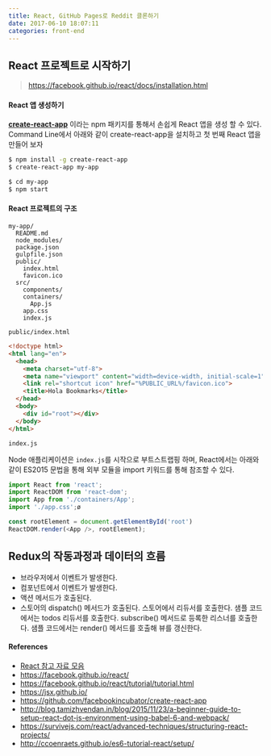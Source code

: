 ```yaml
---
title: React, GitHub Pages로 Reddit 클론하기
date: 2017-06-10 18:07:11
categories: front-end
---
```


## React 프로젝트로 시작하기

> https://facebook.github.io/react/docs/installation.html

#### React 앱 생성하기

**[create-react-app](http://github.com/facebookincubator/create-react-app)** 이라는 npm 패키지를 통해서 손쉽게 React 앱을 생성 할 수 있다. Command Line에서 아래와 같이 create-react-app을 설치하고 첫 번째 React 앱을 만들어 보자

```bash
$ npm install -g create-react-app
$ create-react-app my-app

$ cd my-app
$ npm start
```
#### React 프로젝트의 구조

```
my-app/
  README.md
  node_modules/
  package.json
  gulpfile.json
  public/
    index.html
    favicon.ico
  src/
    components/
    containers/
      App.js
    app.css
    index.js
```


`public/index.html`

```html
<!doctype html>
<html lang="en">
  <head>
    <meta charset="utf-8">
    <meta name="viewport" content="width=device-width, initial-scale=1">
    <link rel="shortcut icon" href="%PUBLIC_URL%/favicon.ico">
    <title>Hola Bookmarks</title>
  </head>
  <body>
    <div id="root"></div>
  </body>
</html>
```

`index.js`

Node 애플리케이션은 `index.js`를 시작으로 부트스트랩핑 하며, React에서는 아래와 같이 ES2015 문법을 통해 외부 모듈을 import 키워드를 통해 참조할 수 있다.

```javascript
import React from 'react';
import ReactDOM from 'react-dom';
import App from './containers/App';
import './app.css';ø

const rootElement = document.getElementById('root')
ReactDOM.render(<App />, rootElement);
```

## Redux의 작동과정과 데이터의 흐름

- 브라우저에서 이벤트가 발생한다.
- 컴포넌트에서 이벤트가 발생한다.
- 액션 메서드가 호출된다.
- 스토어의 dispatch() 메서드가 호출된다.
스토어에서 리듀서를 호출한다. 샘플 코드에서는 todos 리듀서를 호출한다.
subscribe() 메서드로 등록한 리스너를 호출한다. 샘플 코드에서는 render() 메서드를 호출해 뷰를 갱신한다.


#### References

- [React 참고 자료 모음](https://github.com/reactkr/learn-react-in-korean)
- https://facebook.github.io/react/
- https://facebook.github.io/react/tutorial/tutorial.html
- https://jsx.github.io/
- https://github.com/facebookincubator/create-react-app
- http://blog.tamizhvendan.in/blog/2015/11/23/a-beginner-guide-to-setup-react-dot-js-environment-using-babel-6-and-webpack/
- https://survivejs.com/react/advanced-techniques/structuring-react-projects/
- http://ccoenraets.github.io/es6-tutorial-react/setup/